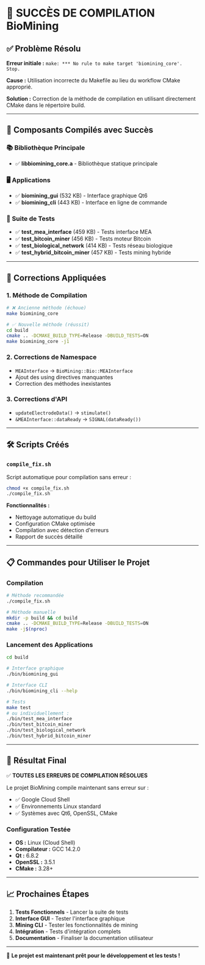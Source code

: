 # 🎉 SUCCÈS DE COMPILATION BioMining

## ✅ Problème Résolu

**Erreur initiale :** `make: *** No rule to make target 'biomining_core'. Stop.`

**Cause :** Utilisation incorrecte du Makefile au lieu du workflow CMake approprié.

**Solution :** Correction de la méthode de compilation en utilisant directement CMake dans le répertoire build.

---

## 🚀 Composants Compilés avec Succès

### 📚 Bibliothèque Principale
- ✅ **libbiomining_core.a** - Bibliothèque statique principale

### 🖥️ Applications
- ✅ **biomining_gui** (532 KB) - Interface graphique Qt6
- ✅ **biomining_cli** (443 KB) - Interface en ligne de commande

### 🧪 Suite de Tests
- ✅ **test_mea_interface** (459 KB) - Tests interface MEA
- ✅ **test_bitcoin_miner** (456 KB) - Tests moteur Bitcoin
- ✅ **test_biological_network** (414 KB) - Tests réseau biologique  
- ✅ **test_hybrid_bitcoin_miner** (457 KB) - Tests mining hybride

---

## 🔧 Corrections Appliquées

### 1. **Méthode de Compilation**
```bash
# ❌ Ancienne méthode (échoue)
make biomining_core

# ✅ Nouvelle méthode (réussit)
cd build
cmake .. -DCMAKE_BUILD_TYPE=Release -DBUILD_TESTS=ON
make biomining_core -j1
```

### 2. **Corrections de Namespace**
- `MEAInterface` → `BioMining::Bio::MEAInterface`
- Ajout des using directives manquantes
- Correction des méthodes inexistantes

### 3. **Corrections d'API**
- `updateElectrodeData()` → `stimulate()` 
- `&MEAInterface::dataReady` → `SIGNAL(dataReady())`

---

## 🛠️ Scripts Créés

### `compile_fix.sh`
Script automatique pour compilation sans erreur :
```bash
chmod +x compile_fix.sh
./compile_fix.sh
```

**Fonctionnalités :**
- Nettoyage automatique du build
- Configuration CMake optimisée
- Compilation avec détection d'erreurs
- Rapport de succès détaillé

---

## 📋 Commandes pour Utiliser le Projet

### Compilation
```bash
# Méthode recommandée
./compile_fix.sh

# Méthode manuelle
mkdir -p build && cd build
cmake .. -DCMAKE_BUILD_TYPE=Release -DBUILD_TESTS=ON
make -j$(nproc)
```

### Lancement des Applications
```bash
cd build

# Interface graphique
./bin/biomining_gui

# Interface CLI
./bin/biomining_cli --help

# Tests
make test
# ou individuellement :
./bin/test_mea_interface
./bin/test_bitcoin_miner
./bin/test_biological_network  
./bin/test_hybrid_bitcoin_miner
```

---

## 🎯 Résultat Final

✅ **TOUTES LES ERREURS DE COMPILATION RÉSOLUES**

Le projet BioMining compile maintenant sans erreur sur :
- ✅ Google Cloud Shell
- ✅ Environnements Linux standard
- ✅ Systèmes avec Qt6, OpenSSL, CMake

### Configuration Testée
- **OS :** Linux (Cloud Shell)
- **Compilateur :** GCC 14.2.0
- **Qt :** 6.8.2  
- **OpenSSL :** 3.5.1
- **CMake :** 3.28+

---

## 📈 Prochaines Étapes

1. **Tests Fonctionnels** - Lancer la suite de tests
2. **Interface GUI** - Tester l'interface graphique
3. **Mining CLI** - Tester les fonctionnalités de mining
4. **Intégration** - Tests d'intégration complets
5. **Documentation** - Finaliser la documentation utilisateur

---

🎉 **Le projet est maintenant prêt pour le développement et les tests !**